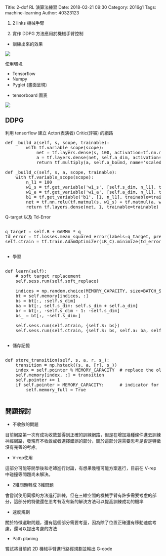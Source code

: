Title: 2-dof RL 演算法練習
Date: 2018-02-21 09:30
Category: 2016g1
Tags: machine-learning
Author: 40323123


1. 2 links 機械手臂

2. 實作 DDPG 方法應用於機械手臂控制

<!-- PELICAN_END_SUMMARY -->

- 訓練出來的效果

![](https://github.com/coursemdetw/project_site_files/blob/gh-pages/files/pyquino/machine_learning/2arm.gif?raw=true)

使用環境 

<ul>
<li>Tensorflow
<li>Numpy
<li>Pyglet (畫面呈現)
</ul>

- tensorboard 圖表

![](https://github.com/coursemdetw/project_site_files/blob/gh-pages/files/pyquino/machine_learning/tensorflowarmrobot.PNG?raw=true)

DDPG
---

利用 tensorflow 建立 Actor(表演者) Critic(評審) 的網路

<pre class="brush: python">
def _build_a(self, s, scope, trainable):
        with tf.variable_scope(scope):
            net = tf.layers.dense(s, 100, activation=tf.nn.relu, name='l1', trainable=trainable)
            a = tf.layers.dense(net, self.a_dim, activation=tf.nn.tanh, name='a', trainable=trainable)
            return tf.multiply(a, self.a_bound, name='scaled_a')
            
def _build_c(self, s, a, scope, trainable):
    with tf.variable_scope(scope):
        n_l1 = 100
        w1_s = tf.get_variable('w1_s', [self.s_dim, n_l1], trainable=trainable)
        w1_a = tf.get_variable('w1_a', [self.a_dim, n_l1], trainable=trainable)
        b1 = tf.get_variable('b1', [1, n_l1], trainable=trainable)
        net = tf.nn.relu(tf.matmul(s, w1_s) + tf.matmul(a, w1_a) + b1)
        return tf.layers.dense(net, 1, trainable=trainable)  # Q(s,a)
</pre>

Q-target 以及 Td-Error

<pre class="brush:python">

q_target = self.R + GAMMA * q_
td_error = tf.losses.mean_squared_error(labels=q_target, predictions=q)
self.ctrain = tf.train.AdamOptimizer(LR_C).minimize(td_error, var_list=self.ce_params)

</pre>

- 學習

<pre class="brush:python">

def learn(self):
    # soft target replacement
    self.sess.run(self.soft_replace)

    indices = np.random.choice(MEMORY_CAPACITY, size=BATCH_SIZE)
    bt = self.memory[indices, :]
    bs = bt[:, :self.s_dim]
    ba = bt[:, self.s_dim: self.s_dim + self.a_dim]
    br = bt[:, -self.s_dim - 1: -self.s_dim]
    bs_ = bt[:, -self.s_dim:]

    self.sess.run(self.atrain, {self.S: bs})
    self.sess.run(self.ctrain, {self.S: bs, self.a: ba, self.R: br, self.S_: bs_})

</pre>

- 儲存記憶

<pre class="brush:python">

def store_transition(self, s, a, r, s_):
    transition = np.hstack((s, a, [r], s_))
    index = self.pointer % MEMORY_CAPACITY  # replace the old memory with new memory
    self.memory[index, :] = transition
    self.pointer += 1
    if self.pointer > MEMORY_CAPACITY:      # indicator for learning
        self.memory_full = True
        
</pre>

問題探討 
---

* 不收斂的問題

目前網路第一次有成功收斂並得到正確的訓練網路，但是在增加幾種條件進去訓練神經網路，發現有不收斂或者選擇錯誤的部分，關於這部分還需要思考是否是特徵沒有完善的考慮。

* V-rep使用

這部分可能等開學後和老師進行討論，有想果幾種可能方案進行，目前在 V-rep 中碰撞等問題尚未解決。

* 2維問題轉成 3維問題

會嘗試使用同樣的方法進行訓練，但在三維空間的機械手臂有許多需要考慮的部分，這部分的特徵還在思考有沒有新的解決方法可以提高訓練成功的機率

* 速度規劃

關於特徵選取問題，還有這個部分需要考量，因為除了位置正確還有移動速度考慮，還可以提出考慮的方法

* Path planing

嘗試將目前的 2D 機械手臂進行路徑規劃並輸出 G-code

        

